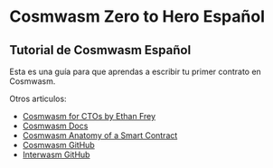 # Cosmwasm Zero to Hero Español
## Tutorial de Cosmwasm Español

Esta es una guía para que aprendas a escribir tu primer contrato en Cosmwasm.

Otros articulos:

-   [Cosmwasm for CTOs by Ethan Frey](https://medium.com/cosmwasm/cosmwasm-for-ctos-f1ffa19cccb8)
-   [Cosmwasm Docs](https://docs.cosmwasm.com/docs/1.0/)
-   [Cosmwasm Anatomy of a Smart Contract](https://docs.cosmwasm.com/dev-academy/develop-smart-contract/intro)
-   [Cosmwasm GitHub](https://github.com/CosmWasm)
-   [Interwasm GitHub](https://github.com/InterWasm)
